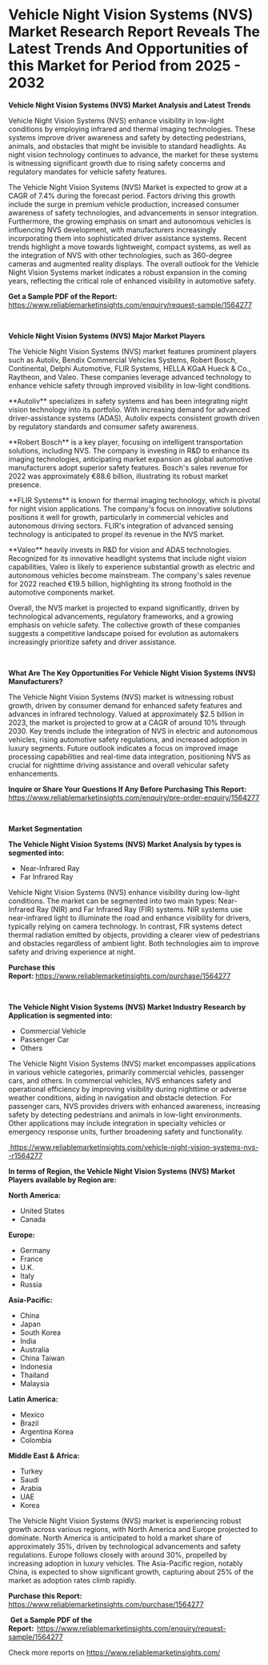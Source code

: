 <p><h1>Vehicle Night Vision Systems (NVS) Market Research Report Reveals The Latest Trends And Opportunities of this Market for Period from 2025 - 2032</h1></p><p><strong>Vehicle Night Vision Systems (NVS) Market Analysis and Latest Trends</strong></p>
<p><p>Vehicle Night Vision Systems (NVS) enhance visibility in low-light conditions by employing infrared and thermal imaging technologies. These systems improve driver awareness and safety by detecting pedestrians, animals, and obstacles that might be invisible to standard headlights. As night vision technology continues to advance, the market for these systems is witnessing significant growth due to rising safety concerns and regulatory mandates for vehicle safety features.</p><p>The Vehicle Night Vision Systems (NVS) Market is expected to grow at a CAGR of 7.4% during the forecast period. Factors driving this growth include the surge in premium vehicle production, increased consumer awareness of safety technologies, and advancements in sensor integration. Furthermore, the growing emphasis on smart and autonomous vehicles is influencing NVS development, with manufacturers increasingly incorporating them into sophisticated driver assistance systems. Recent trends highlight a move towards lightweight, compact systems, as well as the integration of NVS with other technologies, such as 360-degree cameras and augmented reality displays. The overall outlook for the Vehicle Night Vision Systems market indicates a robust expansion in the coming years, reflecting the critical role of enhanced visibility in automotive safety.</p></p>
<p><strong>Get a Sample PDF of the Report:&nbsp;</strong> <a href="https://www.reliablemarketinsights.com/enquiry/request-sample/1564277?utm_campaign=3507&utm_medium=2&utm_source=Github&utm_content=ia&utm_term=30032025&utm_id=vehicle-night-vision-systems-nvs">https://www.reliablemarketinsights.com/enquiry/request-sample/1564277</a></p>
<p>&nbsp;</p>
<p><strong>Vehicle Night Vision Systems (NVS) Major Market Players</strong></p>
<p><p>The Vehicle Night Vision Systems (NVS) market features prominent players such as Autoliv, Bendix Commercial Vehicles Systems, Robert Bosch, Continental, Delphi Automotive, FLIR Systems, HELLA KGaA Hueck & Co., Raytheon, and Valeo. These companies leverage advanced technology to enhance vehicle safety through improved visibility in low-light conditions.</p><p>**Autoliv** specializes in safety systems and has been integrating night vision technology into its portfolio. With increasing demand for advanced driver-assistance systems (ADAS), Autoliv expects consistent growth driven by regulatory standards and consumer safety awareness.</p><p>**Robert Bosch** is a key player, focusing on intelligent transportation solutions, including NVS. The company is investing in R&D to enhance its imaging technologies, anticipating market expansion as global automotive manufacturers adopt superior safety features. Bosch's sales revenue for 2022 was approximately €88.6 billion, illustrating its robust market presence.</p><p>**FLIR Systems** is known for thermal imaging technology, which is pivotal for night vision applications. The company's focus on innovative solutions positions it well for growth, particularly in commercial vehicles and autonomous driving sectors. FLIR's integration of advanced sensing technology is anticipated to propel its revenue in the NVS market.</p><p>**Valeo** heavily invests in R&D for vision and ADAS technologies. Recognized for its innovative headlight systems that include night vision capabilities, Valeo is likely to experience substantial growth as electric and autonomous vehicles become mainstream. The company's sales revenue for 2022 reached €19.5 billion, highlighting its strong foothold in the automotive components market.</p><p>Overall, the NVS market is projected to expand significantly, driven by technological advancements, regulatory frameworks, and a growing emphasis on vehicle safety. The collective growth of these companies suggests a competitive landscape poised for evolution as automakers increasingly prioritize safety and driver assistance.</p></p>
<p>&nbsp;</p>
<p><strong>What Are The Key Opportunities For Vehicle Night Vision Systems (NVS) Manufacturers?</strong></p>
<p><p>The Vehicle Night Vision Systems (NVS) market is witnessing robust growth, driven by consumer demand for enhanced safety features and advances in infrared technology. Valued at approximately $2.5 billion in 2023, the market is projected to grow at a CAGR of around 10% through 2030. Key trends include the integration of NVS in electric and autonomous vehicles, rising automotive safety regulations, and increased adoption in luxury segments. Future outlook indicates a focus on improved image processing capabilities and real-time data integration, positioning NVS as crucial for nighttime driving assistance and overall vehicular safety enhancements.</p></p>
<p><strong>Inquire or Share Your Questions If Any Before Purchasing This Report:</strong> <a href="https://www.reliablemarketinsights.com/enquiry/pre-order-enquiry/1564277?utm_campaign=3507&utm_medium=2&utm_source=Github&utm_content=ia&utm_term=30032025&utm_id=vehicle-night-vision-systems-nvs">https://www.reliablemarketinsights.com/enquiry/pre-order-enquiry/1564277</a></p>
<p>&nbsp;</p>
<p><strong>Market Segmentation</strong></p>
<p><strong>The Vehicle Night Vision Systems (NVS) Market Analysis by types is segmented into:</strong></p>
<p><ul><li>Near-Infrared Ray</li><li>Far Infrared Ray</li></ul></p>
<p><p>Vehicle Night Vision Systems (NVS) enhance visibility during low-light conditions. The market can be segmented into two main types: Near-Infrared Ray (NIR) and Far Infrared Ray (FIR) systems. NIR systems use near-infrared light to illuminate the road and enhance visibility for drivers, typically relying on camera technology. In contrast, FIR systems detect thermal radiation emitted by objects, providing a clearer view of pedestrians and obstacles regardless of ambient light. Both technologies aim to improve safety and driving experience at night.</p></p>
<p><strong>Purchase this Report:&nbsp;</strong><a href="https://www.reliablemarketinsights.com/purchase/1564277?utm_campaign=3507&utm_medium=2&utm_source=Github&utm_content=ia&utm_term=30032025&utm_id=vehicle-night-vision-systems-nvs">https://www.reliablemarketinsights.com/purchase/1564277</a></p>
<p>&nbsp;</p>
<p><strong>The Vehicle Night Vision Systems (NVS) Market Industry Research by Application is segmented into:</strong></p>
<p><ul><li>Commercial Vehicle</li><li>Passenger Car</li><li>Others</li></ul></p>
<p><p>The Vehicle Night Vision Systems (NVS) market encompasses applications in various vehicle categories, primarily commercial vehicles, passenger cars, and others. In commercial vehicles, NVS enhances safety and operational efficiency by improving visibility during nighttime or adverse weather conditions, aiding in navigation and obstacle detection. For passenger cars, NVS provides drivers with enhanced awareness, increasing safety by detecting pedestrians and animals in low-light environments. Other applications may include integration in specialty vehicles or emergency response units, further broadening safety and functionality.</p></p>
<p><a href="https://www.reliablemarketinsights.com/vehicle-night-vision-systems-nvs--r1564277?utm_campaign=3507&utm_medium=2&utm_source=Github&utm_content=ia&utm_term=30032025&utm_id=vehicle-night-vision-systems-nvs">&nbsp;https://www.reliablemarketinsights.com/vehicle-night-vision-systems-nvs--r1564277</a></p>
<p><strong>In terms of Region, the Vehicle Night Vision Systems (NVS) Market Players available by Region are:</strong></p>
<p>
    <p> <strong> North America: </strong>
        <ul>
            <li>United States</li>
            <li>Canada</li>
        </ul>
        </p> 
    <p> <strong> Europe: </strong>
        <ul>
            <li>Germany</li>
            <li>France</li>
            <li>U.K.</li>
            <li>Italy</li>
            <li>Russia</li>
        </ul>
        </p> 
    <p> <strong> Asia-Pacific: </strong>
        <ul>
            <li>China</li>
            <li>Japan</li>
            <li>South Korea</li>
            <li>India</li>
            <li>Australia</li>
            <li>China Taiwan</li>
            <li>Indonesia</li>
            <li>Thailand</li>
            <li>Malaysia</li>
        </ul>
        </p> 
    <p> <strong> Latin America: </strong>
        <ul>
            <li>Mexico</li>
            <li>Brazil</li>
            <li>Argentina Korea</li>
            <li>Colombia</li>
        </ul>
        </p> 
    <p> <strong> Middle East & Africa: </strong>
        <ul>
            <li>Turkey</li>
            <li>Saudi</li>
            <li>Arabia</li>
            <li>UAE</li>
            <li>Korea</li>
        </ul>
    </p>
    </p>
<p><p>The Vehicle Night Vision Systems (NVS) market is experiencing robust growth across various regions, with North America and Europe projected to dominate. North America is anticipated to hold a market share of approximately 35%, driven by technological advancements and safety regulations. Europe follows closely with around 30%, propelled by increasing adoption in luxury vehicles. The Asia-Pacific region, notably China, is expected to show significant growth, capturing about 25% of the market as adoption rates climb rapidly.</p></p>
<p><strong>Purchase this Report: </strong><a href="https://www.reliablemarketinsights.com/purchase/1564277?utm_campaign=3507&utm_medium=2&utm_source=Github&utm_content=ia&utm_term=30032025&utm_id=vehicle-night-vision-systems-nvs">https://www.reliablemarketinsights.com/purchase/1564277</a></p>
<p>&nbsp;<strong>Get a Sample PDF of the Report:&nbsp;&nbsp;</strong><a href="https://www.reliablemarketinsights.com/enquiry/request-sample/1564277?utm_campaign=3507&utm_medium=2&utm_source=Github&utm_content=ia&utm_term=30032025&utm_id=vehicle-night-vision-systems-nvs">https://www.reliablemarketinsights.com/enquiry/request-sample/1564277</a></p>
<p><strong></strong></p>
<p>Check more reports on <a href="https://www.reliablemarketinsights.com/?utm_campaign=3507&utm_medium=2&utm_source=Github&utm_content=ia&utm_term=30032025&utm_id=vehicle-night-vision-systems-nvs">https://www.reliablemarketinsights.com/</a></p>